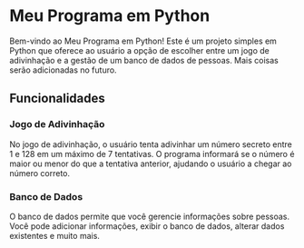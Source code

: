 # Meu Programa em Python

Bem-vindo ao Meu Programa em Python! Este é um projeto simples em Python que oferece ao usuário a opção de escolher entre um jogo de adivinhação e a gestão de um banco de dados de pessoas. Mais coisas serão adicionadas no futuro.

## Funcionalidades

### Jogo de Adivinhação

No jogo de adivinhação, o usuário tenta adivinhar um número secreto entre 1 e 128 em um máximo de 7 tentativas. O programa informará se o número é maior ou menor do que a tentativa anterior, ajudando o usuário a chegar ao número correto.

### Banco de Dados

O banco de dados permite que você gerencie informações sobre pessoas. Você pode adicionar informações, exibir o banco de dados, alterar dados existentes e muito mais.


